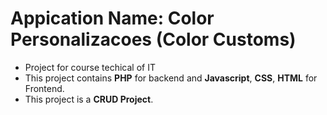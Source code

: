 # Appication Name: Color Personalizacoes (Color Customs) 

- Project for course techical of IT
- This project contains **PHP** for backend and **Javascript**, **CSS**, **HTML** for Frontend.
- This project is a **CRUD Project**.
